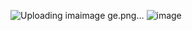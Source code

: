 ![Uploading ima![image](https://github.com/user-attachments/assets/4921436e-f52d-4ec2-bd47-36e1084d8d2d)
ge.png…]()
![image](https://github.com/user-attachments/assets/89d43e7e-2b91-4bda-98dc-5a33a0f437cc)
